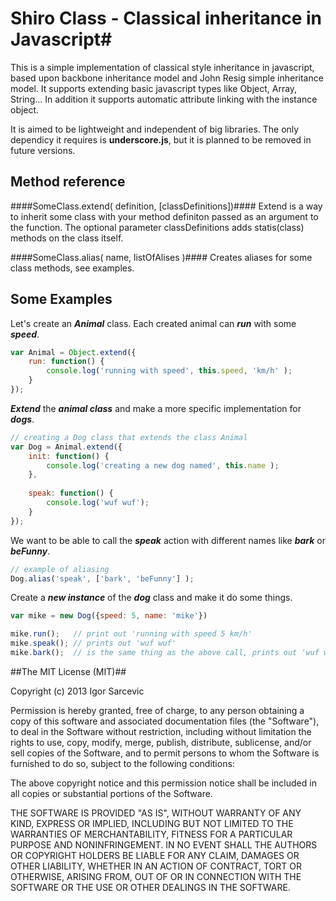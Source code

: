 # Shiro Class - Classical inheritance in Javascript#

This is a simple implementation of classical style inheritance in javascript, based upon backbone inheritance model and John Resig simple inheritance model. It supports extending basic javascript types like Object, Array, String... In addition it supports automatic attribute linking with the instance object.

It is aimed to be lightweight and independent of big libraries. The only dependicy it requires is **underscore.js**, but it is planned to be removed in future versions.

## Method reference ##

####SomeClass.extend( definition, [classDefinitions])####
    Extend is a way to inherit some class with your method definiton passed as an argument to the function. The optional
    parameter classDefinitions adds statis(class) methods on the class itself.

####SomeClass.alias( name, listOfAlises )####
    Creates aliases for some class methods, see examples.

## Some Examples ##

Let's create an ***Animal*** class. Each created animal can ***run*** with some ***speed***.
```javascript
var Animal = Object.extend({
    run: function() {
        console.log('running with speed', this.speed, 'km/h' );
    }
});
```

***Extend*** the ***animal class*** and make a more specific implementation for ***dogs***.
```javascript
// creating a Dog class that extends the class Animal
var Dog = Animal.extend({
    init: function() {
        console.log('creating a new dog named', this.name );
    },
    
    speak: function() {
        console.log('wuf wuf');
    }
});
```

We want to be able to call the ***speak*** action with different names like ***bark*** or ***beFunny***. 
```javascript
// example of aliasing
Dog.alias('speak', ['bark', 'beFunny'] );
```

Create a ***new instance*** of the ***dog*** class and make it do some things.
```javascript
var mike = new Dog({speed: 5, name: 'mike'})

mike.run();   // print out 'running with speed 5 km/h'
mike.speak(); // prints out 'wuf wuf'
mike.bark();  // is the same thing as the above call, prints out 'wuf wuf'
```

##The MIT License (MIT)##

Copyright (c) 2013 Igor Sarcevic

Permission is hereby granted, free of charge, to any person obtaining a copy
of this software and associated documentation files (the "Software"), to deal
in the Software without restriction, including without limitation the rights
to use, copy, modify, merge, publish, distribute, sublicense, and/or sell
copies of the Software, and to permit persons to whom the Software is
furnished to do so, subject to the following conditions:

The above copyright notice and this permission notice shall be included in
all copies or substantial portions of the Software.

THE SOFTWARE IS PROVIDED "AS IS", WITHOUT WARRANTY OF ANY KIND, EXPRESS OR
IMPLIED, INCLUDING BUT NOT LIMITED TO THE WARRANTIES OF MERCHANTABILITY,
FITNESS FOR A PARTICULAR PURPOSE AND NONINFRINGEMENT. IN NO EVENT SHALL THE
AUTHORS OR COPYRIGHT HOLDERS BE LIABLE FOR ANY CLAIM, DAMAGES OR OTHER
LIABILITY, WHETHER IN AN ACTION OF CONTRACT, TORT OR OTHERWISE, ARISING FROM,
OUT OF OR IN CONNECTION WITH THE SOFTWARE OR THE USE OR OTHER DEALINGS IN
THE SOFTWARE.
